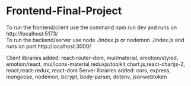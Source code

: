 # Frontend-Final-Project
To run the frontend/client use the command npm run dev and runs on http://localhost:5173/  
To run the backend/server use node ./index.js or nodemon ./index.js and runs on port http://localhost:3000/  

Client libraries added: react-router-dom, mui/material, emotion/styled, emotion/react, mui/icons-material,reduxjs/toolkit
chart.js,react-chartjs-2, react,react-redux, react-dom
Server libraries added: cors, express, mongoose, nodemon, bcrypt, body-parser, dotenv, jsonwebtoken  
